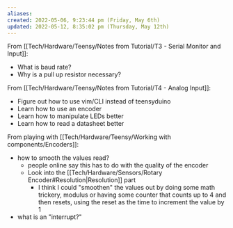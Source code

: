 ```yaml
---
aliases: 
created: 2022-05-06, 9:23:44 pm (Friday, May 6th)
updated: 2022-05-12, 8:35:02 pm (Thursday, May 12th)
---
```

From [[Tech/Hardware/Teensy/Notes from Tutorial/T3 - Serial Monitor and Input]]:

- What is baud rate?
- Why is a pull up resistor necessary?


From [[Tech/Hardware/Teensy/Notes from Tutorial/T4 - Analog Input]]:

- Figure out how to use vim/CLI instead of teensyduino
- Learn how to use an encoder
- Learn how to manipulate LEDs better
- Learn how to read a datasheet better

From playing with [[Tech/Hardware/Teensy/Working with components/Encoders]]:

- how to smooth the values read?
    - people online say this has to do with the quality of the encoder
    - Look into the [[Tech/Hardware/Sensors/Rotary Encoder#Resolution|Resolution]] part
        - I think I could "smoothen" the values out by doing some math trickery, modulus or having some counter that counts up to 4 and then resets, using the reset as the time to increment the value by 1
- what is an "interrupt?"
